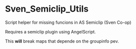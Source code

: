 # Sven_Semiclip_Utils
Script helper for missing funcions in AS Semiclip (Sven Co-op)

Requires a semiclip plugin using AngelScript.

This **will** break maps that depende on the groupinfo pev.